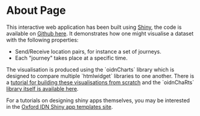 <h1>About Page</h1>

<p>
This interactive web application has been built using <a href=http://www.shiny.rstudio.com target="_blank">Shiny</a>, the code is available on <a href="https://github.com/martinjhnhadley/OxfordIDN_Shiny-App-Templates" target="_blank">Github here</a>. It demonstrates how one might visualise a dataset with the following properties:
</p>

<ul>
<li>Send/Receive location pairs, for instance a set of journeys.</li>
<li>Each "journey" takes place at a specific time.</li>
</ul>

<p>
The visualisation is produced using the `oidnCharts` library which is designed to compare multiple `htmlwidget` libraries to one another. There is a <a href="http://martinjhnhadley.github.io/OxfordIDN_htmlwidgets/geovis/Geolines/" target="_blank">tutorial for building these visualisations from scratch</a> and the `oidnChaRts` <a href="https://github.com/martinjhnhadley/oidnChaRts" target="_blank">library itself is available here</a>.
</p>

<p>
For a tutorials on designing shiny apps themselves, you may be interested in the <a href="https://martinjhnhadley.github.io/OxfordIDN_Shiny-App-Templates/" target="_blank">Oxford IDN Shiny app templates site</a>.
</p>
